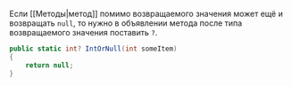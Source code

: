 
Если [[Методы|метод]] помимо возвращаемого значения может ещё и возвращать `null`, то нужно в объявлении метода после типа возвращаемого значения поставить `?`.

```cs
public static int? IntOrNull(int someItem)
{
    return null;
}
```